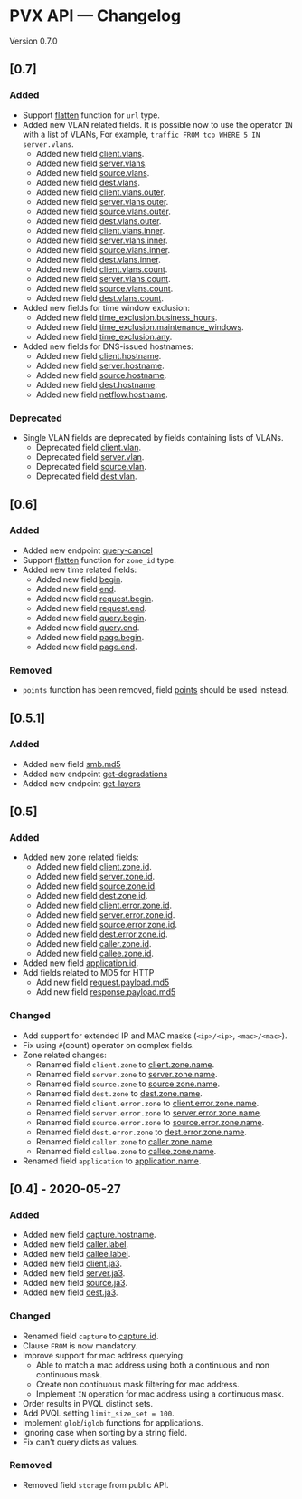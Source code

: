 # PVX API — Changelog

Version 0.7.0

## \[0.7\]

### Added

  - Support [flatten](./pvql#flatten) function for `url` type.
  - Added new VLAN related fields. It is possible now to use the
    operator `IN` with a list of VLANs, For example, `traffic FROM tcp
    WHERE 5 IN server.vlans`.
      - Added new field
        [client.vlans](./definitions#field-client.vlans).
      - Added new field
        [server.vlans](./definitions#field-server.vlans).
      - Added new field
        [source.vlans](./definitions#field-source.vlans).
      - Added new field [dest.vlans](./definitions#field-dest.vlans).
      - Added new field
        [client.vlans.outer](./definitions#field-client.vlans.outer).
      - Added new field
        [server.vlans.outer](./definitions#field-server.vlans.outer).
      - Added new field
        [source.vlans.outer](./definitions#field-source.vlans.outer).
      - Added new field
        [dest.vlans.outer](./definitions#field-dest.vlans.outer).
      - Added new field
        [client.vlans.inner](./definitions#field-client.vlans.inner).
      - Added new field
        [server.vlans.inner](./definitions#field-server.vlans.inner).
      - Added new field
        [source.vlans.inner](./definitions#field-source.vlans.inner).
      - Added new field
        [dest.vlans.inner](./definitions#field-dest.vlans.inner).
      - Added new field
        [client.vlans.count](./definitions#field-client.vlans.count).
      - Added new field
        [server.vlans.count](./definitions#field-server.vlans.count).
      - Added new field
        [source.vlans.count](./definitions#field-source.vlans.count).
      - Added new field
        [dest.vlans.count](./definitions#field-dest.vlans.count).
  - Added new fields for time window exclusion:
      - Added new field
        [time\_exclusion.business\_hours](./definitions#field-time_exclusion.business_hours).
      - Added new field
        [time\_exclusion.maintenance\_windows](./definitions#field-time_exclusion.maintenance_windows).
      - Added new field
        [time\_exclusion.any](./definitions#field-time_exclusion.any).
  - Added new fields for DNS-issued hostnames:
      - Added new field
        [client.hostname](./definitions#field-client.hostname).
      - Added new field
        [server.hostname](./definitions#field-server.hostname).
      - Added new field
        [source.hostname](./definitions#field-source.hostname).
      - Added new field
        [dest.hostname](./definitions#field-dest.hostname).
      - Added new field
        [netflow.hostname](./definitions#field-netflow.hostname).

### Deprecated

  - Single VLAN fields are deprecated by fields containing lists of
    VLANs.
      - Deprecated field [client.vlan](./definitions#field-client.vlan).
      - Deprecated field [server.vlan](./definitions#field-server.vlan).
      - Deprecated field [source.vlan](./definitions#field-source.vlan).
      - Deprecated field [dest.vlan](./definitions#field-dest.vlan).

## \[0.6\]

### Added

  - Added new endpoint [query-cancel](./endpoints#get-cancel)
  - Support [flatten](./pvql#flatten) function for `zone_id` type.
  - Added new time related fields:
      - Added new field [begin](./definitions#field-begin).
      - Added new field [end](./definitions#field-end).
      - Added new field
        [request.begin](./definitions#field-request.begin).
      - Added new field [request.end](./definitions#field-request.end).
      - Added new field [query.begin](./definitions#field-query.begin).
      - Added new field [query.end](./definitions#field-query.end).
      - Added new field [page.begin](./definitions#field-page.begin).
      - Added new field [page.end](./definitions#field-page.end).

### Removed

  - `points` function has been removed, field
    [points](./definitions#field-points) should be used instead.

## \[0.5.1\]

### Added

  - Added new field [smb.md5](./definitions#field-smb.md5)
  - Added new endpoint [get-degradations](./endpoints#get-degradations)
  - Added new endpoint [get-layers](./endpoints#get-layers)

## \[0.5\]

### Added

  - Added new zone related fields:
      - Added new field
        [client.zone.id](./definitions#field-client.zone.id).
      - Added new field
        [server.zone.id](./definitions#field-server.zone.id).
      - Added new field
        [source.zone.id](./definitions#field-source.zone.id).
      - Added new field
        [dest.zone.id](./definitions#field-dest.zone.id).
      - Added new field
        [client.error.zone.id](./definitions#field-client.error.zone.id).
      - Added new field
        [server.error.zone.id](./definitions#field-server.error.zone.id).
      - Added new field
        [source.error.zone.id](./definitions#field-source.error.zone.id).
      - Added new field
        [dest.error.zone.id](./definitions#field-dest.error.zone.id).
      - Added new field
        [caller.zone.id](./definitions#field-caller.zone.id).
      - Added new field
        [callee.zone.id](./definitions#field-callee.zone.id).
  - Added new field
    [application.id](./definitions#field-application.id).
  - Add fields related to MD5 for HTTP
      - Add new field
        [request.payload.md5](./definitions#field-request.payload.md5)
      - Add new field
        [response.payload.md5](./definitions#field-response.payload.md5)

### Changed

  - Add support for extended IP and MAC masks (`<ip>/<ip>`,
    `<mac>/<mac>`).
  - Fix using `#`(count) operator on complex fields.
  - Zone related changes:
      - Renamed field `client.zone` to
        [client.zone.name](./definitions#field-client.zone.name).
      - Renamed field `server.zone` to
        [server.zone.name](./definitions#field-server.zone.name).
      - Renamed field `source.zone` to
        [source.zone.name](./definitions#field-source.zone.name).
      - Renamed field `dest.zone` to
        [dest.zone.name](./definitions#field-dest.zone.name).
      - Renamed field `client.error.zone` to
        [client.error.zone.name](./definitions#field-client.error.zone.name).
      - Renamed field `server.error.zone` to
        [server.error.zone.name](./definitions#field-server.error.zone.name).
      - Renamed field `source.error.zone` to
        [source.error.zone.name](./definitions#field-source.error.zone.name).
      - Renamed field `dest.error.zone` to
        [dest.error.zone.name](./definitions#field-dest.error.zone.name).
      - Renamed field `caller.zone` to
        [caller.zone.name](./definitions#field-caller.zone.name).
      - Renamed field `callee.zone` to
        [callee.zone.name](./definitions#field-callee.zone.name).
  - Renamed field `application` to
    [application.name](./definitions#field-application.name).

## \[0.4\] - 2020-05-27

### Added

  - Added new field
    [capture.hostname](./definitions#field-capture.hostname).
  - Added new field [caller.label](./definitions#field-caller.label).
  - Added new field [callee.label](./definitions#field-callee.label).
  - Added new field [client.ja3](./definitions#field-client.ja3).
  - Added new field [server.ja3](./definitions#field-server.ja3).
  - Added new field [source.ja3](./definitions#field-source.ja3).
  - Added new field [dest.ja3](./definitions#field-dest.ja3).

### Changed

  - Renamed field `capture` to
    [capture.id](./definitions#field-capture.id).
  - Clause `FROM` is now mandatory.
  - Improve support for mac address querying:
      - Able to match a mac address using both a continuous and non
        continuous mask.
      - Create non continuous mask filtering for mac address.
      - Implement `IN` operation for mac address using a continuous
        mask.
  - Order results in PVQL distinct sets.
  - Add PVQL setting `limit_size_set = 100`.
  - Implement `glob`/`iglob` functions for applications.
  - Ignoring case when sorting by a string field.
  - Fix can't query dicts as values.

### Removed

  - Removed field `storage` from public API.
